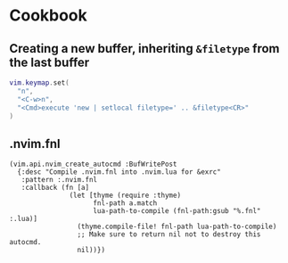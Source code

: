 # Cookbook

## Creating a new buffer, inheriting `&filetype` from the last buffer

```lua
vim.keymap.set(
  "n",
  "<C-w>n",
  "<Cmd>execute 'new | setlocal filetype=' .. &filetype<CR>"
)
```

## .nvim.fnl

```fennel
(vim.api.nvim_create_autocmd :BufWritePost
  {:desc "Compile .nvim.fnl into .nvim.lua for &exrc"
   :pattern :.nvim.fnl
   :callback (fn [a]
               (let [thyme (require :thyme)
                     fnl-path a.match
                     lua-path-to-compile (fnl-path:gsub "%.fnl" :.lua)]
                 (thyme.compile-file! fnl-path lua-path-to-compile)
                 ;; Make sure to return nil not to destroy this autocmd.
                 nil))})
```
